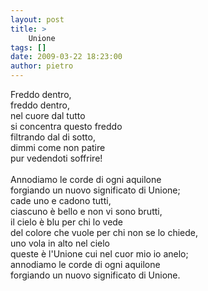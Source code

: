 ```yaml
---
layout: post
title: >
    Unione
tags: []
date: 2009-03-22 18:23:00
author: pietro
---
```

Freddo dentro,<br/>freddo dentro,<br/>nel cuore dal tutto<br/>si concentra questo freddo<br/>filtrando dal di sotto,<br/>dimmi come non patire<br/>pur vedendoti soffrire!<br/><br/>Annodiamo le corde di ogni aquilone<br/>forgiando un nuovo significato di Unione;<br/>cade uno e cadono tutti,<br/>ciascuno è bello e non vi sono brutti,<br/>il cielo è blu per chi lo vede<br/>del colore che vuole per chi non se lo chiede,<br/>uno vola in alto nel cielo<br/>queste è l'Unione cui nel cuor mio io anelo;<br/>annodiamo le corde di ogni aquilone<br/>forgiando un nuovo significato di Unione.
